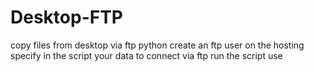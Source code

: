 # Desktop-FTP
copy files from desktop via ftp python
create an ftp user on the hosting specify in the script your data to connect via ftp run the script use
